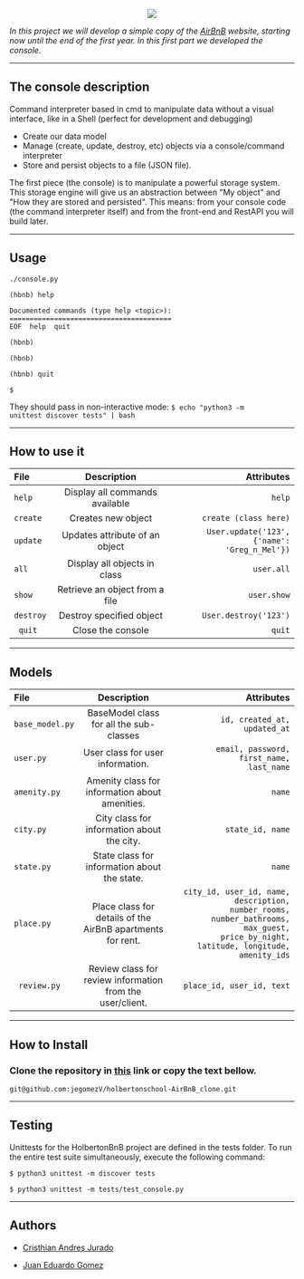<p align="center"> 
<img src="https://github.com/jegomezV/holbertonschool-AirBnB_clone/blob/master/hbnbnn%20creyk.png?raw=true">
</p>

*In this project we will develop a simple copy of the [AirBnB](https://www.airbnb.com.co/) website, starting now until the end of the first year. In this first part we developed the console.*
________________________________________

## **The console description** 
Command interpreter based in cmd to manipulate data without a visual interface, like in a Shell (perfect for development and debugging)


- Create our data model
- Manage (create, update, destroy, etc) objects via a console/command interpreter
- Store and persist objects to a file (JSON file).

The first piece (the console) is to manipulate a powerful storage system. This storage engine will give us an abstraction between "My object" and "How they are stored and persisted". This means: from your console code (the command interpreter itself) and from the front-end and RestAPI you will build later.

________________________________________

## **Usage**
````
./console.py

(hbnb) help

Documented commands (type help <topic>):
======================================== 
EOF  help  quit

(hbnb)

(hbnb)

(hbnb) quit

$
````

They should pass in non-interactive mode: <code>$ echo "python3 -m unittest discover tests" | bash</code>
________________________________________

## **How to use it**

| File | Description | Attributes |
| :---         |     :---:      |          ---: |
| <code>help   | Display all commands available  | <code>help     |
| <code>create | Creates new object   | <code>create (class here)<code> |
| <code>update | Updates attribute of an object|<code>User.update('123', {'name': 'Greg_n_Mel'})|
| <code>all   | Display all objects in class  | <code>user.all    |
| <code>show  | Retrieve an object from a file | <code>user.show |
| <code>destroy  | Destroy specified object |  <code>User.destroy('123') |
| <code> quit | Close the console | <code> quit|
________________________________________


## **Models**

| File | Description | Attributes |
| :---         |     :---:      |          ---: |
| <code>base_model.py  | 	BaseModel class for all the sub-classes  | <code>id, created_at, updated_at     |
| <code>user.py | User class for user information.  | <code>email, password, first_name, last_name<code> |
| <code>amenity.py | Amenity class for information about amenities.|<code>name|
| <code>city.py   | City class for information about the city.  | <code>state_id, name    |
| <code>state.py  | State class for information about the state. | <code>name |
| <code>place.py | Place class for details of the AirBnB apartments for rent. |  <code>city_id, user_id, name, description, number_rooms, number_bathrooms, max_guest, price_by_night, latitude, longitude, amenity_ids |
| <code> review.py | Review class for review information from the user/client. | <code> place_id, user_id, text|
________________________________________
## **How to Install** 
### Clone the repository in [this](https://github.com/jegomezV/holbertonschool-AirBnB_clone) link or copy the text bellow.

```` 
git@github.com:jegomezV/holbertonschool-AirBnB_clone.git
````
________________________________________

## **Testing**
Unittests for the HolbertonBnB project are defined in the tests folder. To run the entire test suite simultaneously, execute the following command:

````
$ python3 unittest -m discover tests
````
````
$ python3 unittest -m tests/test_console.py
````
________________________________________

## **Authors**
- [Cristhian Andres Jurado](https://github.com/Chrs-creyk)

- [Juan Eduardo Gomez](https://github.com/jegomezV)
